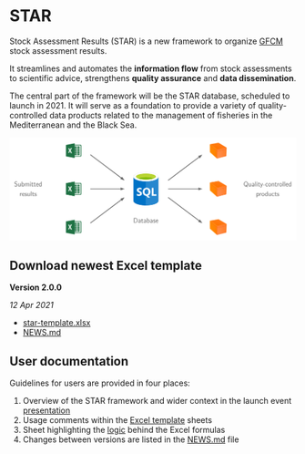 # STAR

Stock Assessment Results (STAR) is a new framework to organize
[GFCM](http://www.fao.org/gfcm/en/) stock assessment results.

It streamlines and automates the **information flow** from stock assessments to
scientific advice, strengthens **quality assurance** and **data dissemination**.

The central part of the framework will be the STAR database, scheduled to launch
in 2021. It will serve as a foundation to provide a variety of
quality-controlled data products related to the management of fisheries in the
Mediterranean and the Black Sea.

<a href="#star"><img src="diagram.png" width="800"></a>

## Download newest Excel template

**Version 2.0.0**

*12 Apr 2021*

* [star-template.xlsx](https://github.com/gfcm/star/releases/download/2.0.0/star_template.xlsx)
* [NEWS.md](https://github.com/gfcm/star/blob/main/NEWS.md)

## User documentation

Guidelines for users are provided in four places:

1. Overview of the STAR framework and wider context in the launch event
   [presentation](2021_01_18_launch_event.pdf)
2. Usage comments within the
   [Excel template](https://github.com/gfcm/star/raw/main/star_template.xlsx)
   sheets
3. Sheet highlighting the [logic](logic.pdf) behind the Excel formulas
4. Changes between versions are listed in the [NEWS.md](NEWS.md) file
